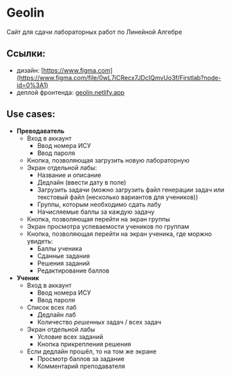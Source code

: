 # Geolin
Сайт для сдачи лабораторных работ по Линейной Алгебре

## Ссылки:
* дизайн: [https://www.figma.com](https://www.figma.com/file/0wL7iCRecx7JDcIQmvUo3f/Firstlab?node-id=0%3A1)
* деплой фронтенда: [geolin.netlify.app](geolin.netlify.app)


## Use cases:
* **Преводаватель**
    * Вход в аккаунт
        * Ввод номера ИСУ
        * Ввод пароля
    * Кнопка, позволяющая загрузить новую лабораторную
    * Экран отдельной лабы:
        * Название и описание
        * Дедлайн (ввести дату в поле)
        * Загрузить задачи (можно загрузить файл генерации задач или текстовый файл (несколько вариантов для учеников))
        * Группы, которым необходимо сдать лабу
        * Начисляемые баллы за каждую задачу
    * Кнопка, позволяющая перейти на экран группы
    * Экран просмотра успеваемости учеников по группам
    * Кнопка, позволяющая перейти на экран ученика, где моржно увидеть:
        * Баллы ученика
        * Сданные задания
        * Решения заданий
        * Редактирование баллов
* **Ученик**
    * Вход в аккаунт
        * Ввод номера ИСУ
        * Ввод пароля
    * Список всех лаб
        * Дедлайн лаб
        * Количество _решенных_ задач / всех задач
    * Экран отдельной лабы
        * Условие всех заданий
        * Кнопка прикрепления решения
    * Если дедлайн прошёл, то на том же экране
        * Просмотр баллов за задание
        * Комментарий преподавателя
